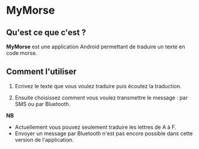 # MyMorse

## **Qu'est ce que c'est ?**
 **MyMorse** est une application Android permettant de traduire un texte en code morse.
 
## **Comment l'utiliser**
1. Ecrivez le texte que vous voulez traduire puis écoutez la traduction.

2. Ensuite choisissez comment vous voulez transmettre le message : par SMS ou par Bluetooth.



**NB**
* Actuellement vous pouvez seulement traduire les lettres de A à F.
* Envoyer un message par Bluetooth n'est pas encore possible dans cette version de l'application.

